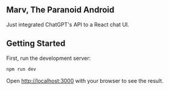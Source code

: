 ## Marv, The Paranoid Android

Just integrated ChatGPT's API to a React chat UI.

## Getting Started

First, run the development server:

```bash
npm run dev
```

Open [http://localhost:3000](http://localhost:3000) with your browser to see the result.

